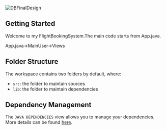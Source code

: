 ![DBFinalDesign](https://user-images.githubusercontent.com/52700162/124498451-fb60d100-ddd9-11eb-94d6-55ac4a6a3492.png)
## Getting Started


Welcome to my FlightBookingSystem.The main code starts from App.java.
 
 App.java->MainUser->Views

## Folder Structure

The workspace contains two folders by default, where:

- `src`: the folder to maintain sources
- `lib`: the folder to maintain dependencies


        
## Dependency Management

The `JAVA DEPENDENCIES` view allows you to manage your dependencies. More details can be found [here](https://github.com/microsoft/vscode-java-pack/blob/master/release-notes/v0.9.0.md#work-with-jar-files-directly).
